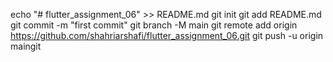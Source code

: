 echo "# flutter_assignment_06" >> README.md
git init
git add README.md
git commit -m "first commit"
git branch -M main
git remote add origin https://github.com/shahriarshafi/flutter_assignment_06.git
git push -u origin maingit 